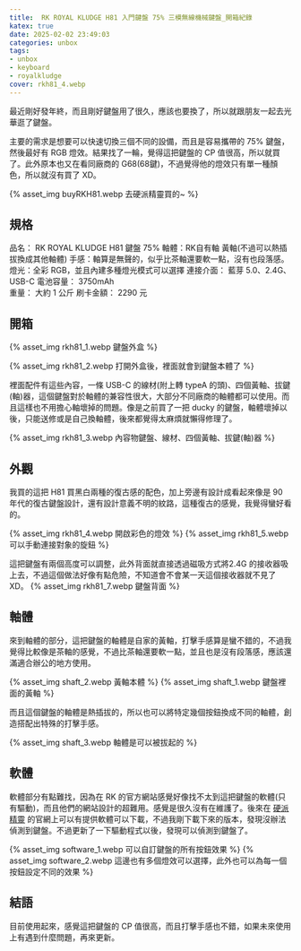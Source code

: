 ```yaml
---
title:  RK ROYAL KLUDGE H81 入門鍵盤 75% 三模無線機械鍵盤_開箱紀錄
katex: true
date: 2025-02-02 23:49:03
categories: unbox
tags: 
- unbox
- keyboard
- royalkludge
cover: rkh81_4.webp
---
```


最近剛好發年終，而且剛好鍵盤用了很久，應該也要換了，所以就跟朋友一起去光華逛了鍵盤。

主要的需求是想要可以快速切換三個不同的設備，而且是容易攜帶的 75% 鍵盤，然後最好有 RGB 燈效。結果找了一輪，覺得這把鍵盤的 CP 值很高，所以就買了。此外原本也又在看同廠商的 G68(68鍵)，不過覺得他的燈效只有單一種顏色，所以就沒有買了 XD。

{% asset_img buyRKH81.webp 去硬派精靈買的~ %}

## 規格

品名： RK ROYAL KLUDGE H81 鍵盤 75%
軸體：RK自有軸 黃軸(不過可以熱插拔換成其他軸體)
手感：軸算是無聲的，似乎比茶軸還要軟一點，沒有也段落感。
燈光：全彩 RGB，並且內建多種燈光模式可以選擇
連接介面： 藍芽 5.0、2.4G、USB-C
電池容量： 3750mAh  
重量： 大約 1 公斤
刷卡金額： 2290 元

## 開箱

{% asset_img rkh81_1.webp 鍵盤外盒 %}

{% asset_img rkh81_2.webp 打開外盒後，裡面就會到鍵盤本體了 %}

裡面配件有這些內容，一條 USB-C 的線材(附上轉 typeA 的頭)、四個黃軸、拔鍵(軸)器，這個鍵盤對於軸體的兼容性很大，大部分不同廠商的軸體都可以使用。而且這樣也不用擔心軸壞掉的問題。像是之前買了一把 ducky 的鍵盤，軸體壞掉以後，只能送修或是自己換軸體，後來都覺得太麻煩就懶得修理了。

{% asset_img rkh81_3.webp 內容物鍵盤、線材、四個黃軸、拔鍵(軸)器 %}

## 外觀

我買的這把 H81 買黑白兩種的復古感的配色，加上旁邊有設計成看起來像是 90 年代的復古鍵盤設計，還有設計意義不明的紋路，這種復古的感覺，我覺得蠻好看的。

{% asset_img rkh81_4.webp 開啟彩色的燈效 %}
{% asset_img rkh81_5.webp 可以手動連接對象的旋鈕 %}

這把鍵盤有兩個高度可以調整，此外背面就直接透過磁吸方式將2.4G 的接收器吸上去，不過這個做法好像有點危險，不知道會不會某一天這個接收器就不見了 XD。
{% asset_img rkh81_7.webp 鍵盤背面 %}

## 軸體

來到軸體的部分，這把鍵盤的軸體是自家的黃軸，打擊手感算是蠻不錯的，不過我覺得比較像是茶軸的感覺，不過比茶軸還要軟一點，並且也是沒有段落感，應該還滿適合辦公的地方使用。

{% asset_img shaft_2.webp 黃軸本體 %}
{% asset_img shaft_1.webp 鍵盤裡面的黃軸 %}

而且這個鍵盤的軸體是熱插拔的，所以也可以將特定幾個按鈕換成不同的軸體，創造搭配出特殊的打擊手感。

{% asset_img shaft_3.webp 軸體是可以被拔起的 %}

## 軟體

軟體部分有點難找，因為在 RK 的官方網站感覺好像找不太到這把鍵盤的軟體(只有驅動)，而且他們的網站設計的超難用。感覺是很久沒有在維護了。後來在 [硬派精靈](https://www.inpad.com.tw/product.php?act=view&id=10325) 的官網上可以有提供軟體可以下載，不過我剛下載下來的版本，發現沒辦法偵測到鍵盤。不過更新了一下驅動程式以後，發現可以偵測到鍵盤了。

{% asset_img software_1.webp 可以自訂鍵盤的所有按鈕效果 %}
{% asset_img software_2.webp 這邊也有多個燈效可以選擇，此外也可以為每一個按鈕設定不同的效果 %}

## 結語

目前使用起來，感覺這把鍵盤的 CP 值很高，而且打擊手感也不錯，如果未來使用上有遇到什麼問題，再來更新。